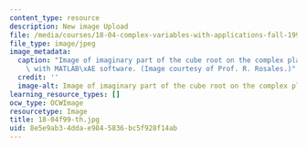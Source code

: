 ```yaml
---
content_type: resource
description: New image Upload
file: /media/courses/18-04-complex-variables-with-applications-fall-1999/8e5e9ab34ddae9845836bc5f928f14ab_18-04f99-th.jpg
file_type: image/jpeg
image_metadata:
  caption: "Image of imaginary part of the cube root on the complex plane. Image created\
    \ with MATLAB\xAE software. (Image courtesy of Prof. R. Rosales.)"
  credit: ''
  image-alt: Image of imaginary part of the cube root on the complex plane.
learning_resource_types: []
ocw_type: OCWImage
resourcetype: Image
title: 18-04f99-th.jpg
uid: 8e5e9ab3-4dda-e984-5836-bc5f928f14ab
---
```

